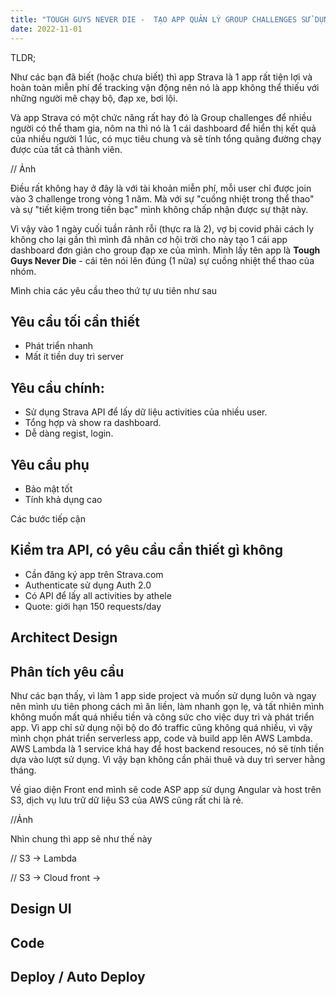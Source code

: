 ```yaml
---
title: "TOUGH GUYS NEVER DIE -  TẠO APP QUẢN LÝ GROUP CHALLENGES SỬ DỤNG STRAVA API"
date: 2022-11-01
---
```


TLDR;

Như các bạn đã biết (hoặc chưa biết) thì app Strava là 1 app rất tiện lợi và hoàn toàn miễn phí để tracking vận động nên nó là app không thể thiếu với những người mê chạy bộ, đạp xe, bơi lội.

Và app Strava có một chức năng rất hay đó là Group challenges để nhiều người có thể tham gia, nôm na thì nó là 1 cái dashboard để hiển thị kết quả của nhiều người 1 lúc, có mục tiêu chung và sẽ tính tổng quãng đường chạy được của tất cả thành viên.

// Ảnh

Điều rất không hay ở đây là với tài khoản miễn phí, mỗi user chỉ được join vào 3 challenge trong vòng 1 năm. Mà với sự "cuồng nhiệt trong thể thao" và sự "tiết kiệm trong tiền bạc" mình không chấp nhận được sự thật này.

Vì vậy vào 1 ngày cuối tuần rảnh rỗi (thực ra là 2), vợ bị covid phải cách ly không cho lại gần thì mình đã nhân cơ hội trời cho này tạo 1 cái app dashboard đơn giản cho group đạp xe của mình. Mình lấy tên app là **Tough Guys Never Die** - cái tên nói lên đúng (1 nửa) sự cuồng nhiệt thể thao của nhóm. 

Mình chia các yêu cầu theo thứ tự ưu tiên như sau

## Yêu cầu tối cần thiết

- Phát triển nhanh
- Mất ít tiền duy trì server

## Yêu cầu chính:

- Sử dụng Strava API để lấy dữ liệu activities của nhiều user.
- Tổng hợp và show ra dashboard.
- Dễ dàng regist, login.

## Yêu cầu phụ

- Bảo mật tốt
- Tính khả dụng cao


Các bước tiếp cận

## Kiểm tra API, có yêu cầu cần thiết gì không

- Cần đăng ký app trên Strava.com
- Authenticate sử dụng Auth 2.0
- Có API để lấy all activities by athele
- Quote: giới hạn 150 requests/day


## Architect Design



## Phân tích yêu cầu

Như các bạn thấy, vì làm 1 app side project và muốn sử dụng luôn và ngay nên mình ưu tiên phong cách mì ăn liền, làm nhanh gọn lẹ, và tất nhiên mình không muốn mất quá nhiều tiền và công sức cho việc duy trì và phát triển app. 
Vì app chỉ sử dụng nội bộ do đó traffic cũng không quá nhiều, vì vậy mình chọn phát triển serverless app, code và build app lên AWS Lambda.
AWS Lambda là 1 service khá hay để host backend resouces, nó sẽ tính tiền dựa vào lượt sử dụng. Vì vậy bạn không cần phải thuê và duy trì server hằng tháng.

Về giao diện Front end mình sẽ code ASP app sử dụng Angular và host trên S3, dịch vụ lưu trữ dữ liệu S3 của AWS cũng rất chi là rẻ.


//Ảnh


Nhìn chung thì app sẽ như thế này

// S3 -> Lambda



// S3 -> Cloud front -> 





## Design UI

## Code

## Deploy / Auto Deploy


